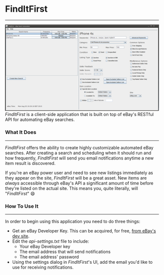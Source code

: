 # FindItFirst
-------------
![Sample Img](https://github.com/Apophenic/FindItFirst/blob/master/res/sample.jpg)
_FindItFirst_ is a client-side application that is built on top of eBay's RESTful API for automating eBay searches.

### What It Does
----------------
_FindItFirst_ offers the ability to create highly customizable automated eBay searches.
After creating a search and scheduling when it should run and how frequently, _FindItFirst_ will send you email
notifications anytime a new item result is discovered.

If you're an eBay power user and need to see new listings immediately as they appear on the site, _FindItFirst_ will
be a great asset. New items are _always_ accessible through eBay's API a significant amount of
time before they're listed on the actual site. This means you, quite literally, will "_FindItFirst_" :smile:

### How To Use It
-----------------
In order to begin using this application you need to do three things:
* Get an eBay Developer Key. This can be acquired, for free,
[from eBay's dev site](https://go.developer.ebay.com/what-ebay-api).
* Edit the _api-settings.txt_ file to include:
    * Your eBay Developer key
    * The email address that will send notifications
    * The email address' password
* Using the settings dialog in _FindItFirst_'s UI, add the email you'd like to use for receiving notifications.
